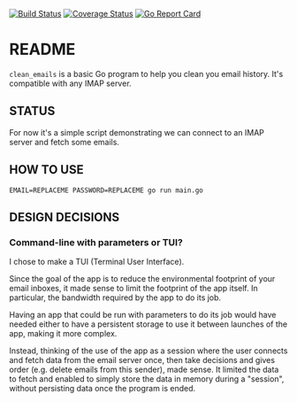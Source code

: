 [![Build Status](https://travis-ci.org/rchampourlier/footprint_reducer_emails.svg?branch=master)](https://travis-ci.org/rchampourlier/footprint_reducer_emails)
[![Coverage Status](https://coveralls.io/repos/github/rchampourlier/footprint_reducer_emails/badge.svg?branch=master)](https://coveralls.io/github/rchampourlier/footprint_reducer_emails?branch=master)
[![Go Report Card](https://goreportcard.com/badge/github.com/rchampourlier/footprint_reducer_emails)](https://goreportcard.com/report/github.com/rchampourlier/footprint_reducer_emails)

# README

`clean_emails` is a basic Go program to help you clean you email history. It's compatible with any IMAP server.

## STATUS

For now it's a simple script demonstrating we can connect to an IMAP server and fetch some emails.

## HOW TO USE

```
EMAIL=REPLACEME PASSWORD=REPLACEME go run main.go
```

## DESIGN DECISIONS

### Command-line with parameters or TUI?

I chose to make a TUI (Terminal User Interface). 

Since the goal of the app is to reduce the environmental footprint of your email inboxes, it made sense to limit the footprint of the app itself. In particular, the bandwidth required by the app to do its job.

Having an app that could be run with parameters to do its job would have needed either to have a persistent storage to use it between launches of the app, making it more complex.

Instead, thinking of the use of the app as a session where the user connects and fetch data from the email server once, then take decisions and gives order (e.g. delete emails from this sender), made sense. It limited the data to fetch and enabled to simply store the data in memory during a "session", without persisting data once the program is ended.
